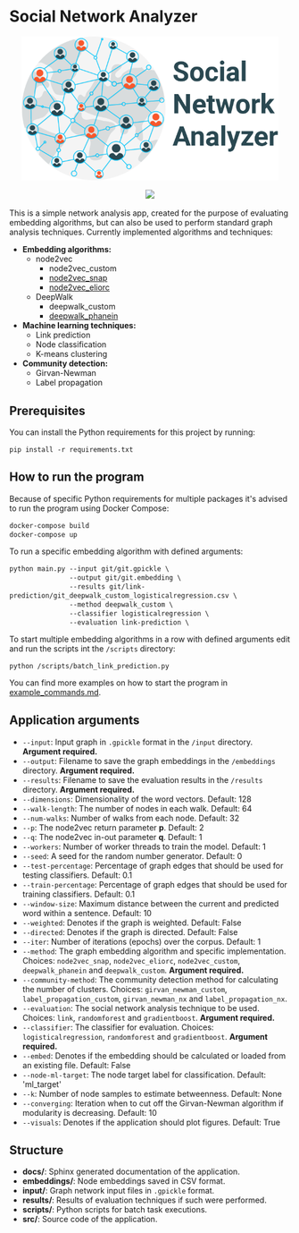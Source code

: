 
# Social Network Analyzer

<p align="center">
  <img width="460" src="./docs/images/sna-logo.png">
</p>
<p align="center">
  <img src="https://img.shields.io/github/license/g-despot/social-network-analyzer">
</p>

This is a simple network analysis app, created for the purpose of evaluating embedding algorithms, but can also be used to perform standard graph analysis techniques. Currently implemented algorithms and techniques:
* **Embedding algorithms:**
  * node2vec
    * node2vec_custom
    * [node2vec_snap](https://github.com/aditya-grover/node2vec)
    * [node2vec_eliorc](https://github.com/eliorc/node2vec)
  * DeepWalk
    * deepwalk_custom
    * [deepwalk_phanein](https://github.com/phanein/deepwalk)
* **Machine learning techniques:**
  * Link prediction
  * Node classification
  * K-means clustering
* **Community detection:**
  * Girvan-Newman
  * Label propagation

## Prerequisites

You can install the Python requirements for this project by running:

```shell
pip install -r requirements.txt
```

## How to run the program

Because of specific Python requirements for multiple packages it's advised to run the program using Docker Compose:

```shell
docker-compose build
docker-compose up
```

To run a specific embedding algorithm with defined arguments:

```shell
python main.py --input git/git.gpickle \
               --output git/git.embedding \
               --results git/link-prediction/git_deepwalk_custom_logisticalregression.csv \
               --method deepwalk_custom \
               --classifier logisticalregression \
               --evaluation link-prediction \
```

To start multiple embedding algorithms in a row with defined arguments edit and run the scripts int the `/scripts` directory:

```shell
python /scripts/batch_link_prediction.py
```

You can find more examples on how to start the program in [example_commands.md](./example_commands.md).

## Application arguments

* `--input`: Input graph in `.gpickle` format in the `/input` directory. **Argument required.**
* `--output`: Filename to save the graph embeddings in the `/embeddings` directory. **Argument required.**
* `--results`: Filename to save the evaluation results in the `/results` directory. **Argument required.**
* `--dimensions`: Dimensionality of the word vectors. Default: 128
* `--walk-length`: The number of nodes in each walk. Default: 64
* `--num-walks`: Number of walks from each node. Default: 32
* `--p`: The node2vec return parameter **p**. Default: 2
* `--q`: The node2vec in-out parameter **q**. Default: 1
* `--workers`: Number of worker threads to train the model. Default: 1
* `--seed`: A seed for the random number generator. Default: 0
* `--test-percentage`: Percentage of graph edges that should be used for testing classifiers. Default: 0.1
* `--train-percentage`: Percentage of graph edges that should be used for training classifiers. Default: 0.1
* `--window-size`: Maximum distance between the current and predicted word within a sentence. Default: 10
* `--weighted`: Denotes if the graph is weighted. Default: False
* `--directed`: Denotes if the graph is directed. Default: False
* `--iter`: Number of iterations (epochs) over the corpus. Default: 1
* `--method`: The graph embedding algorithm and specific implementation. Choices: `node2vec_snap`, `node2vec_eliorc`, `node2vec_custom`,  `deepwalk_phanein` and `deepwalk_custom`. **Argument required.**
* `--community-method`: The community detection method for calculating the number of
clusters. Choices: `girvan_newman_custom`, `label_propagation_custom`, `girvan_newman_nx` and `label_propagation_nx`.
* `--evaluation`: The social network analysis technique to be used. Choices: `link`,  `randomforest` and `gradientboost`. **Argument required.**
* `--classifier`: The classifier for evaluation. Choices: `logisticalregression`,  `randomforest` and `gradientboost`. **Argument required.**
* `--embed`: Denotes if the embedding should be calculated or loaded from an existing file. Default: False
* `--node-ml-target`: The node target label for classification. Default: 'ml_target'
* `--k`: Number of node samples to estimate betweenness. Default: None
* `--converging`: Iteration when to cut off the Girvan-Newman algorithm if modularity is decreasing. Default: 10
* `--visuals`: Denotes if the application should plot figures. Default: True

## Structure

* **docs/**: Sphinx generated documentation of the application.
* **embeddings/**: Node embeddings saved in CSV format.
* **input/**: Graph network input files in `.gpickle` format.
* **results/**: Results of evaluation techniques if such were performed.
* **scripts/**: Python scripts for batch task executions.
* **src/**: Source code of the application.